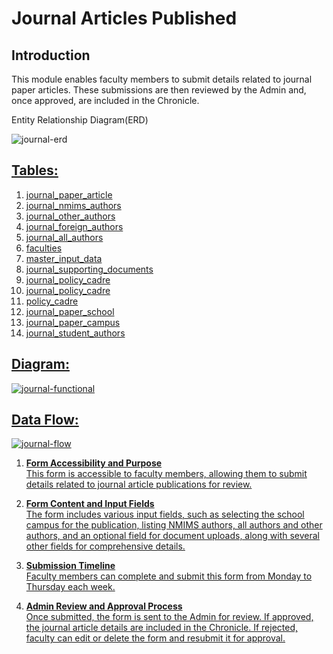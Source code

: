 ﻿



  
  

# Journal Articles Published

  

## Introduction

  

This module enables faculty members to submit details related to journal paper articles. These submissions are then reviewed by the Admin and, once approved, are included in the Chronicle.

  

Entity Relationship Diagram(ERD)

<img src="https://i.ibb.co/9hpVpRm/journal-erd.png" alt="journal-erd" border="0"><a href="https://ibb.co/rbw6tSR">


## Tables:

  

1. journal_paper_article
2. journal_nmims_authors
3. journal_other_authors
4. journal_foreign_authors
5. journal_all_authors
6. faculties
7. master_input_data
8. journal_supporting_documents
9. journal_policy_cadre
10. journal_policy_cadre
11. policy_cadre
12. journal_paper_school
13. journal_paper_campus
14. journal_student_authors


  

## Diagram:

<img src="https://i.ibb.co/CwN0wR0/journal-functional.png" alt="journal-functional" border="0">

  

## Data Flow:

<img src="https://i.ibb.co/7GdjSWP/journal-flow.png" alt="journal-flow" border="0">
  


1. **Form Accessibility and Purpose**  
   This form is accessible to faculty members, allowing them to submit details related to journal article publications for review.

2. **Form Content and Input Fields**  
   The form includes various input fields, such as selecting the school campus for the publication, listing NMIMS authors, all authors and other authors, and an optional field for document uploads, along with several other fields for comprehensive details.

3. **Submission Timeline**  
   Faculty members can complete and submit this form from Monday to Thursday each week.

4. **Admin Review and Approval Process**  
   Once submitted, the form is sent to the Admin for review. If approved, the journal article details are included in the Chronicle. If rejected, faculty can edit or delete the form and resubmit it for approval.

